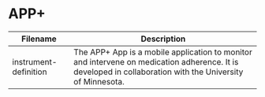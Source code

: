 # APP+ 

| Filename | Description |
| --- | --- |
| instrument-definition | The APP+ App is a mobile application to monitor and intervene on medication adherence.  It is developed in collaboration with the University of Minnesota.|